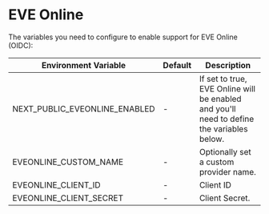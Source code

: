 # EVE Online

The variables you need to configure to enable support for EVE Online (OIDC):

| Environment Variable         | Default | Description                                                                                        |
| ---------------------------- | ------- |----------------------------------------------------------------------------------------------------|
| NEXT_PUBLIC_EVEONLINE_ENABLED | -       | If set to true, EVE Online will be enabled and you'll need to define the variables below. |
| EVEONLINE_CUSTOM_NAME         | -       | Optionally set a custom provider name.                                                             |
| EVEONLINE_CLIENT_ID           | -       | Client ID                                                                                          |
| EVEONLINE_CLIENT_SECRET       | -       | Client Secret.                                                                                     |
